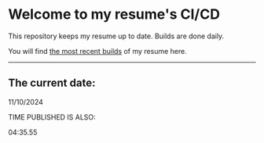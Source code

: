 # Welcome to my resume's CI/CD
This repository keeps my resume up to date. Builds are done daily.
  
You will find [the most recent builds](output/) of my resume here.
* * *
 
## The current date:  
 11/10/2024 
   
  
  
 TIME PUBLISHED IS ALSO: 
  
 04:35.55 
  
  
